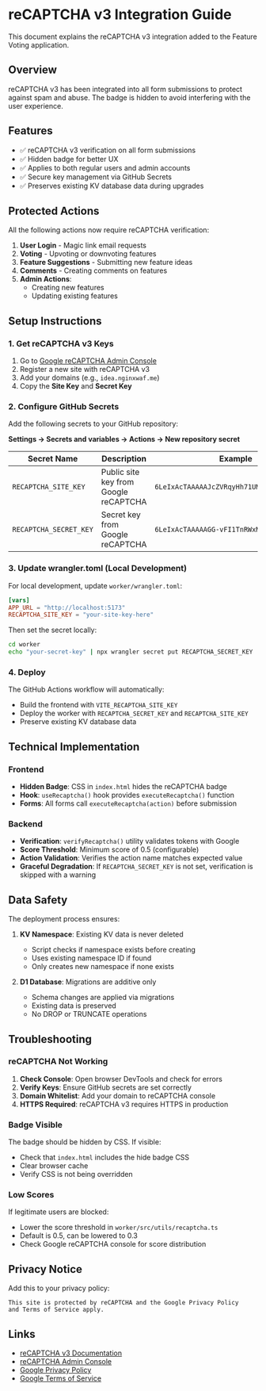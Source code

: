 # reCAPTCHA v3 Integration Guide

This document explains the reCAPTCHA v3 integration added to the Feature Voting application.

## Overview

reCAPTCHA v3 has been integrated into all form submissions to protect against spam and abuse. The badge is hidden to avoid interfering with the user experience.

## Features

- ✅ reCAPTCHA v3 verification on all form submissions
- ✅ Hidden badge for better UX
- ✅ Applies to both regular users and admin accounts
- ✅ Secure key management via GitHub Secrets
- ✅ Preserves existing KV database data during upgrades

## Protected Actions

All the following actions now require reCAPTCHA verification:

1. **User Login** - Magic link email requests
2. **Voting** - Upvoting or downvoting features
3. **Feature Suggestions** - Submitting new feature ideas
4. **Comments** - Creating comments on features
5. **Admin Actions**:
   - Creating new features
   - Updating existing features

## Setup Instructions

### 1. Get reCAPTCHA v3 Keys

1. Go to [Google reCAPTCHA Admin Console](https://www.google.com/recaptcha/admin)
2. Register a new site with reCAPTCHA v3
3. Add your domains (e.g., `idea.nginxwaf.me`)
4. Copy the **Site Key** and **Secret Key**

### 2. Configure GitHub Secrets

Add the following secrets to your GitHub repository:

**Settings → Secrets and variables → Actions → New repository secret**

| Secret Name | Description | Example |
|------------|-------------|---------|
| `RECAPTCHA_SITE_KEY` | Public site key from Google reCAPTCHA | `6LeIxAcTAAAAAJcZVRqyHh71UMIEGNQ_MXjiZKhI` |
| `RECAPTCHA_SECRET_KEY` | Secret key from Google reCAPTCHA | `6LeIxAcTAAAAAGG-vFI1TnRWxMZNFuojJ4WifJWe` |

### 3. Update wrangler.toml (Local Development)

For local development, update `worker/wrangler.toml`:

```toml
[vars]
APP_URL = "http://localhost:5173"
RECAPTCHA_SITE_KEY = "your-site-key-here"
```

Then set the secret locally:

```bash
cd worker
echo "your-secret-key" | npx wrangler secret put RECAPTCHA_SECRET_KEY
```

### 4. Deploy

The GitHub Actions workflow will automatically:
- Build the frontend with `VITE_RECAPTCHA_SITE_KEY`
- Deploy the worker with `RECAPTCHA_SECRET_KEY` and `RECAPTCHA_SITE_KEY`
- Preserve existing KV database data

## Technical Implementation

### Frontend

- **Hidden Badge**: CSS in `index.html` hides the reCAPTCHA badge
- **Hook**: `useRecaptcha()` hook provides `executeRecaptcha()` function
- **Forms**: All forms call `executeRecaptcha(action)` before submission

### Backend

- **Verification**: `verifyRecaptcha()` utility validates tokens with Google
- **Score Threshold**: Minimum score of 0.5 (configurable)
- **Action Validation**: Verifies the action name matches expected value
- **Graceful Degradation**: If `RECAPTCHA_SECRET_KEY` is not set, verification is skipped with a warning

## Data Safety

The deployment process ensures:

1. **KV Namespace**: Existing KV data is never deleted
   - Script checks if namespace exists before creating
   - Uses existing namespace ID if found
   - Only creates new namespace if none exists

2. **D1 Database**: Migrations are additive only
   - Schema changes are applied via migrations
   - Existing data is preserved
   - No DROP or TRUNCATE operations

## Troubleshooting

### reCAPTCHA Not Working

1. **Check Console**: Open browser DevTools and check for errors
2. **Verify Keys**: Ensure GitHub secrets are set correctly
3. **Domain Whitelist**: Add your domain to reCAPTCHA console
4. **HTTPS Required**: reCAPTCHA v3 requires HTTPS in production

### Badge Visible

The badge should be hidden by CSS. If visible:
- Check that `index.html` includes the hide badge CSS
- Clear browser cache
- Verify CSS is not being overridden

### Low Scores

If legitimate users are blocked:
- Lower the score threshold in `worker/src/utils/recaptcha.ts`
- Default is 0.5, can be lowered to 0.3
- Check Google reCAPTCHA console for score distribution

## Privacy Notice

Add this to your privacy policy:

```
This site is protected by reCAPTCHA and the Google Privacy Policy 
and Terms of Service apply.
```

## Links

- [reCAPTCHA v3 Documentation](https://developers.google.com/recaptcha/docs/v3)
- [reCAPTCHA Admin Console](https://www.google.com/recaptcha/admin)
- [Google Privacy Policy](https://policies.google.com/privacy)
- [Google Terms of Service](https://policies.google.com/terms)
